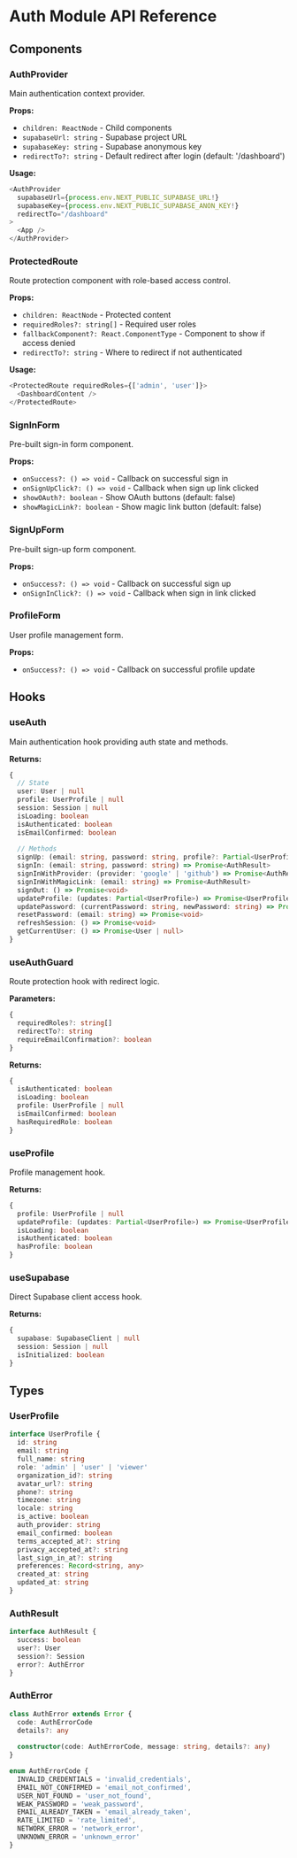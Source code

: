 # Auth Module API Reference

## Components

### AuthProvider

Main authentication context provider.

**Props:**
- `children: ReactNode` - Child components
- `supabaseUrl: string` - Supabase project URL
- `supabaseKey: string` - Supabase anonymous key
- `redirectTo?: string` - Default redirect after login (default: '/dashboard')

**Usage:**
```typescript
<AuthProvider
  supabaseUrl={process.env.NEXT_PUBLIC_SUPABASE_URL!}
  supabaseKey={process.env.NEXT_PUBLIC_SUPABASE_ANON_KEY!}
  redirectTo="/dashboard"
>
  <App />
</AuthProvider>
```

### ProtectedRoute

Route protection component with role-based access control.

**Props:**
- `children: ReactNode` - Protected content
- `requiredRoles?: string[]` - Required user roles
- `fallbackComponent?: React.ComponentType` - Component to show if access denied
- `redirectTo?: string` - Where to redirect if not authenticated

**Usage:**
```typescript
<ProtectedRoute requiredRoles={['admin', 'user']}>
  <DashboardContent />
</ProtectedRoute>
```

### SignInForm

Pre-built sign-in form component.

**Props:**
- `onSuccess?: () => void` - Callback on successful sign in
- `onSignUpClick?: () => void` - Callback when sign up link clicked
- `showOAuth?: boolean` - Show OAuth buttons (default: false)
- `showMagicLink?: boolean` - Show magic link button (default: false)

### SignUpForm

Pre-built sign-up form component.

**Props:**
- `onSuccess?: () => void` - Callback on successful sign up
- `onSignInClick?: () => void` - Callback when sign in link clicked

### ProfileForm

User profile management form.

**Props:**
- `onSuccess?: () => void` - Callback on successful profile update

## Hooks

### useAuth

Main authentication hook providing auth state and methods.

**Returns:**
```typescript
{
  // State
  user: User | null
  profile: UserProfile | null
  session: Session | null
  isLoading: boolean
  isAuthenticated: boolean
  isEmailConfirmed: boolean
  
  // Methods
  signUp: (email: string, password: string, profile?: Partial<UserProfile>) => Promise<AuthResult>
  signIn: (email: string, password: string) => Promise<AuthResult>
  signInWithProvider: (provider: 'google' | 'github') => Promise<AuthResult>
  signInWithMagicLink: (email: string) => Promise<AuthResult>
  signOut: () => Promise<void>
  updateProfile: (updates: Partial<UserProfile>) => Promise<UserProfile>
  updatePassword: (currentPassword: string, newPassword: string) => Promise<void>
  resetPassword: (email: string) => Promise<void>
  refreshSession: () => Promise<void>
  getCurrentUser: () => Promise<User | null>
}
```

### useAuthGuard

Route protection hook with redirect logic.

**Parameters:**
```typescript
{
  requiredRoles?: string[]
  redirectTo?: string
  requireEmailConfirmation?: boolean
}
```

**Returns:**
```typescript
{
  isAuthenticated: boolean
  isLoading: boolean
  profile: UserProfile | null
  isEmailConfirmed: boolean
  hasRequiredRole: boolean
}
```

### useProfile

Profile management hook.

**Returns:**
```typescript
{
  profile: UserProfile | null
  updateProfile: (updates: Partial<UserProfile>) => Promise<UserProfile>
  isLoading: boolean
  isAuthenticated: boolean
  hasProfile: boolean
}
```

### useSupabase

Direct Supabase client access hook.

**Returns:**
```typescript
{
  supabase: SupabaseClient | null
  session: Session | null
  isInitialized: boolean
}
```

## Types

### UserProfile

```typescript
interface UserProfile {
  id: string
  email: string
  full_name: string
  role: 'admin' | 'user' | 'viewer'
  organization_id?: string
  avatar_url?: string
  phone?: string
  timezone: string
  locale: string
  is_active: boolean
  auth_provider: string
  email_confirmed: boolean
  terms_accepted_at?: string
  privacy_accepted_at?: string
  last_sign_in_at?: string
  preferences: Record<string, any>
  created_at: string
  updated_at: string
}
```

### AuthResult

```typescript
interface AuthResult {
  success: boolean
  user?: User
  session?: Session
  error?: AuthError
}
```

### AuthError

```typescript
class AuthError extends Error {
  code: AuthErrorCode
  details?: any
  
  constructor(code: AuthErrorCode, message: string, details?: any)
}

enum AuthErrorCode {
  INVALID_CREDENTIALS = 'invalid_credentials',
  EMAIL_NOT_CONFIRMED = 'email_not_confirmed',
  USER_NOT_FOUND = 'user_not_found',
  WEAK_PASSWORD = 'weak_password',
  EMAIL_ALREADY_TAKEN = 'email_already_taken',
  RATE_LIMITED = 'rate_limited',
  NETWORK_ERROR = 'network_error',
  UNKNOWN_ERROR = 'unknown_error'
}
```
